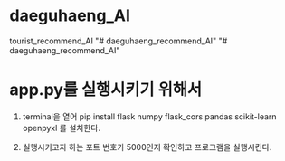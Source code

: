 # daeguhaeng_AI
 tourist_recommend_AI
"# daeguhaeng_recommend_AI" 
"# daeguhaeng_recommend_AI" 

# app.py를 실행시키기 위해서
1. terminal을 열어
pip install flask numpy flask_cors pandas scikit-learn openpyxl
를 설치한다.

2. 실행시키고자 하는 포트 번호가 5000인지 확인하고 프로그램을 실행시킨다.
